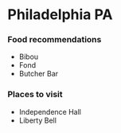 # Philadelphia PA

### Food recommendations
 - Bibou
 - Fond
 - Butcher Bar 
 
### Places to visit
 - Independence Hall
 - Liberty Bell
 
